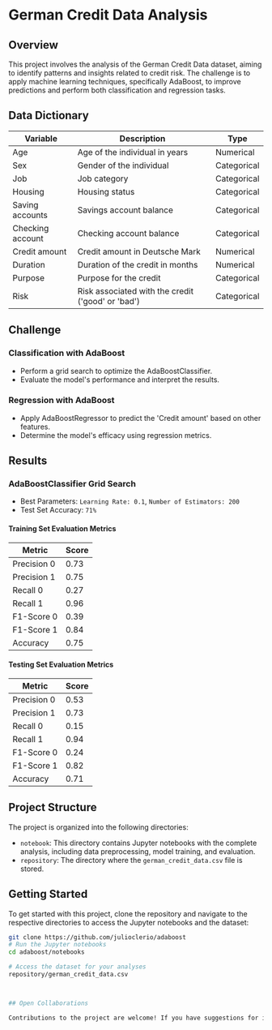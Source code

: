 # German Credit Data Analysis

## Overview
This project involves the analysis of the German Credit Data dataset, aiming to identify patterns and insights related to credit risk. The challenge is to apply machine learning techniques, specifically AdaBoost, to improve predictions and perform both classification and regression tasks.

## Data Dictionary

| Variable           | Description                                      | Type        |
|--------------------|--------------------------------------------------|-------------|
| Age                | Age of the individual in years                   | Numerical   |
| Sex                | Gender of the individual                         | Categorical |
| Job                | Job category                                     | Categorical |
| Housing            | Housing status                                   | Categorical |
| Saving accounts    | Savings account balance                          | Categorical |
| Checking account   | Checking account balance                         | Categorical |
| Credit amount      | Credit amount in Deutsche Mark                   | Numerical   |
| Duration           | Duration of the credit in months                 | Numerical   |
| Purpose            | Purpose for the credit                           | Categorical |
| Risk               | Risk associated with the credit ('good' or 'bad')| Categorical |

## Challenge

### Classification with AdaBoost
- Perform a grid search to optimize the AdaBoostClassifier.
- Evaluate the model's performance and interpret the results.

### Regression with AdaBoost
- Apply AdaBoostRegressor to predict the 'Credit amount' based on other features.
- Determine the model's efficacy using regression metrics.

## Results

### AdaBoostClassifier Grid Search
- Best Parameters: `Learning Rate: 0.1`, `Number of Estimators: 200`
- Test Set Accuracy: `71%`

#### Training Set Evaluation Metrics

| Metric      | Score |
|-------------|-------|
| Precision 0 | 0.73  |
| Precision 1 | 0.75  |
| Recall 0    | 0.27  |
| Recall 1    | 0.96  |
| F1-Score 0  | 0.39  |
| F1-Score 1  | 0.84  |
| Accuracy    | 0.75  |

#### Testing Set Evaluation Metrics

| Metric      | Score |
|-------------|-------|
| Precision 0 | 0.53  |
| Precision 1 | 0.73  |
| Recall 0    | 0.15  |
| Recall 1    | 0.94  |
| F1-Score 0  | 0.24  |
| F1-Score 1  | 0.82  |
| Accuracy    | 0.71  |


## Project Structure

The project is organized into the following directories:

- `notebook`: This directory contains Jupyter notebooks with the complete analysis, including data preprocessing, model training, and evaluation.
- `repository`: The directory where the `german_credit_data.csv` file is stored.


## Getting Started

To get started with this project, clone the repository and navigate to the respective directories to access the Jupyter notebooks and the dataset:

```bash
git clone https://github.com/julioclerio/adaboost
# Run the Jupyter notebooks
cd adaboost/notebooks

# Access the dataset for your analyses
repository/german_credit_data.csv



## Open Collaborations

Contributions to the project are welcome! If you have suggestions for improving the models, or if you have performed additional analyses that could provide further insights, please feel free to open an issue or submit a pull request.

